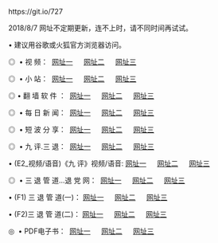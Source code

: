 <p>https://git.io/727
<p>2018/8/7 网址不定期更新，连不上时，请不同时间再试试。
<p>• 建议用谷歌或火狐官方浏览器访问。
<p>◎  • 视 频： 
<a href="http://wba.cercadelrio.com/tv/" target="_blank">网址一</a> 　 
<a href="http://wae.cercadelrio.com/9018.html" target="_blank">网址二</a> 　 
<a href="http://wae.cercadelrio.com/9449.html" target="_blank">网址三</a></p>
<p>◎ </span>  •  小 站：  
<a href="http://wba.cercadelrio.com/" target="_blank">网址一</a> 　 
<a href="http://wae.cercadelrio.com/" target="_blank">网址二</a> 　 
<a href="http://wae.cercadelrio.com/read/" target="_blank">网址三</a></p>
<p>◎  • 翻 墙 软 件 ：  
<a href="http://wba.cercadelrio.com/ff/" target="_blank">网址一</a> 　 
<a href="http://wae.cercadelrio.com/s/read/a1_nd.html" target="_blank">网址二</a> 　 
<a href="http://wae.cercadelrio.com/ff/index.html" target="_blank">网址三</a></p>
<p>◎ </span>  • 每 日 新 闻：  
<a href="http://wba.cercadelrio.com/day/" target="_blank">网址一</a> 　 
<a href="http://wae.cercadelrio.com/day/" target="_blank">网址二</a> 　 
<a href="http://wae.cercadelrio.com/day/index.html" target="_blank">网址三</a></p>
<p>◎ </span>  • 短 波 分 享：  
<a href="http://wba.cercadelrio.com/h/" target="_blank">网址一</a> 　 
<a href="http://wae.cercadelrio.com/h/" target="_blank">网址二</a> 　 
<a href="http://wae.cercadelrio.com/h/index.html" target="_blank">网址三</a></p>
<p>◎   • 九 评.三 退：  
<a href="http://wba.cercadelrio.com/t/" target="_blank">网址一</a> 　 
<a href="http://wae.cercadelrio.com/v2/index.html" target="_blank">网址二</a> 　 
<a href="http://wae.cercadelrio.com/tt/index.html" target="_blank">网址三</a> 　</p>
<p>  • (E2_视频/语音)《九 评》视频/语音: 
<a href="http://wae.cercadelrio.com/7738.html" target="_blank">网址一</a> 　 
<a href="http://wae.cercadelrio.com/7614.html" target="_blank">网址二</a> 　 
<a href="http://wae.cercadelrio.com/7633.html" target="_blank">网址三</a></p>
<p>◎   • 三 退 管 道...退 党 网：  
<a href="http://wba.cercadelrio.com/go/td1.html" target="_blank">网址一</a> 　 
<a href="http://wae.cercadelrio.com/go/td2.html" target="_blank">网址二</a> 　 
<a href="http://wae.cercadelrio.com/go/td3.html" target="_blank">网址三</a></p>
<p>  • (F1) 三 退 管 道(一)： 
<a href="http://wba.cercadelrio.com/dd/" target="_blank">网址一</a> 　 
<a href="http://wae.cercadelrio.com/s/read/a1_tdx.html" target="_blank">网址二</a> 　 
<a href="http://wae.cercadelrio.com/dd/" target="_blank">网址三</a></p>
<p>  • (F2)三 退 管 道(二)： 
<a href="http://wae.cercadelrio.com/d/" target="_blank">网址一</a> 　 
<a href="http://wba.cercadelrio.com/d/index.html" target="_blank">网址二</a> 　 
<a href="http://wae.cercadelrio.com/d/" target="_blank">网址三</a></p>
<p>◎   • PDF电子书：  
<a href="http://wba.cercadelrio.com/p/" target="_blank">网址一</a> 　 
<a href="http://wae.cercadelrio.com/p/index.html" target="_blank">网址二</a> 　 
<a href="http://wae.cercadelrio.com/p/" target="_blank">网址三</a></p>
